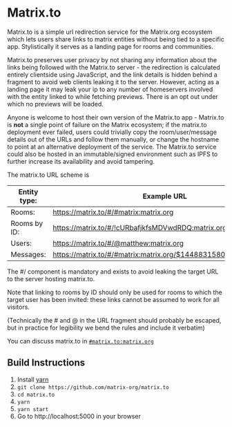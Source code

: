 # Matrix.to

Matrix.to is a simple url redirection service for the Matrix.org ecosystem which
lets users share links to matrix entities without being tied to a specific app.
Stylistically it serves as a landing page for rooms and communities.

Matrix.to preserves user privacy by not sharing any information about the links
being followed with the Matrix.to server - the redirection is calculated
entirely clientside using JavaScript, and the link details is hidden behind a
fragment to avoid web clients leaking it to the server. However, acting as a
landing page it may leak your ip to any number of homeservers involved with the
entity linked to while fetching previews. There is an opt out under which no
previews will be loaded.

Anyone is welcome to host their own version of the Matrix.to app - Matrix.to is
**not** a single point of failure on the Matrix ecosystem; if the matrix.to
deployment ever failed, users could trivially copy the room/user/message details
out of the URLs and follow them manually, or change the hostname to point at an
alternative deployment of the service. The Matrix.to service could also be
hosted in an immutable/signed environment such as IPFS to further increase its
availability and avoid tampering.

The matrix.to URL scheme is

| Entity type: | Example URL                                                       |
| ------------ | ----------------------------------------------------------------- |
| Rooms:       | https://matrix.to/#/#matrix:matrix.org                            |
| Rooms by ID: | https://matrix.to/#/!cURbafjkfsMDVwdRDQ:matrix.org                |
| Users:       | https://matrix.to/#/@matthew:matrix.org                           |
| Messages:    | https://matrix.to/#/#matrix:matrix.org/$1448831580433WbpiJ:jki.re |

The #/ component is mandatory and exists to avoid leaking the target URL to the
server hosting matrix.to.

Note that linking to rooms by ID should only be used for rooms to which the
target user has been invited: these links cannot be assumed to work for all
visitors.

(Technically the # and @ in the URL fragment should probably be escaped, but in
practice for legibility we bend the rules and include it verbatim)

You can discuss matrix.to in
[`#matrix.to:matrix.org`](https://matrix.to/#/#matrix.to:matrix.org)

## Build Instructions

1. Install [yarn](https://classic.yarnpkg.com/en/docs/install)
1. `git clone https://github.com/matrix-org/matrix.to`
1. `cd matrix.to`
1. `yarn`
1. `yarn start`
1. Go to http://localhost:5000 in your browser
